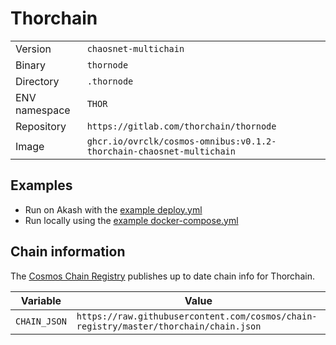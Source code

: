 # Thorchain

| | |
|---|---|
|Version|`chaosnet-multichain`|
|Binary|`thornode`|
|Directory|`.thornode`|
|ENV namespace|`THOR`|
|Repository|`https://gitlab.com/thorchain/thornode`|
|Image|`ghcr.io/ovrclk/cosmos-omnibus:v0.1.2-thorchain-chaosnet-multichain`|

## Examples

- Run on Akash with the [example deploy.yml](./deploy.yml)
- Run locally using the [example docker-compose.yml](./docker-compose.yml)

## Chain information

The [Cosmos Chain Registry](https://github.com/cosmos/chain-registry) publishes up to date chain info for Thorchain.

|Variable|Value|
|---|---|
|`CHAIN_JSON`|`https://raw.githubusercontent.com/cosmos/chain-registry/master/thorchain/chain.json`|
